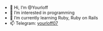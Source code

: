 - 👋 Hi, I’m @Yourloff
- 👀  I’m interested in programming
- 🌱 I’m currently learning Ruby, Ruby on Rails
- 📫 Telegram: [yourloff07](https://t.me/yourloff07)
